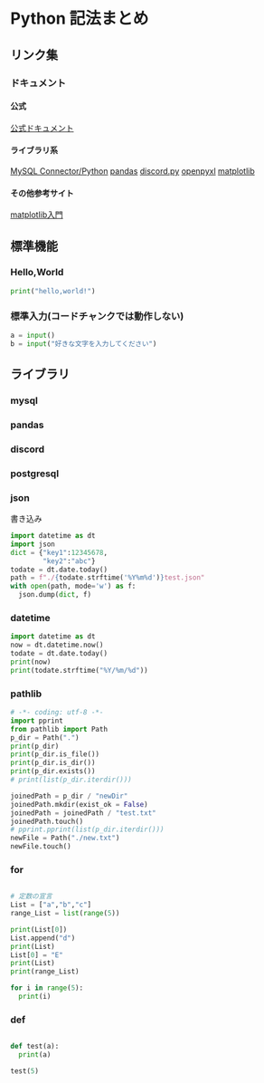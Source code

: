 # Python 記法まとめ

## リンク集

### ドキュメント
#### 公式
[公式ドキュメント](https://docs.python.org/ja/3/)

#### ライブラリ系
[MySQL Connector/Python](https://dev.mysql.com/doc/connector-python/en/)
[pandas](https://pandas.pydata.org/docs/)
[discord.py](https://discordpy.readthedocs.io/ja/latest/index.html)
[openpyxl](https://openpyxl.readthedocs.io/en/stable/)
[matplotlib](https://matplotlib.org/)

#### その他参考サイト
[matplotlib入門](https://aiacademy.jp/media/?p=154)


## 標準機能

### Hello,World

```python {cmd}
print("hello,world!")
```

### 標準入力(コードチャンクでは動作しない)

```python
a = input()
b = input("好きな文字を入力してください")
```

## ライブラリ

### mysql

### pandas

### discord

### postgresql

### json

書き込み
```python {cmd}
import datetime as dt
import json
dict = {"key1":12345678,
        "key2":"abc"}
todate = dt.date.today()
path = f"./{todate.strftime('%Y%m%d')}test.json"
with open(path, mode='w') as f:
  json.dump(dict, f)
```

### datetime
```python {cmd}
import datetime as dt
now = dt.datetime.now()
todate = dt.date.today()
print(now)
print(todate.strftime("%Y/%m/%d"))
```

### pathlib
```python {cmd}
# -*- coding: utf-8 -*-
import pprint
from pathlib import Path
p_dir = Path(".")
print(p_dir)
print(p_dir.is_file())
print(p_dir.is_dir())
print(p_dir.exists())
# print(list(p_dir.iterdir()))

joinedPath = p_dir / "newDir"
joinedPath.mkdir(exist_ok = False)
joinedPath = joinedPath / "test.txt"
joinedPath.touch()
# pprint.pprint(list(p_dir.iterdir()))
newFile = Path("./new.txt")
newFile.touch()
```

### for

```python {cmd}

# 定数の宣言
List = ["a","b","c"]
range_List = list(range(5))

print(List[0])
List.append("d")
print(List)
List[0] = "E"
print(List)
print(range_List)

for i in range(5):
  print(i)
```

### def

```python {cmd}

def test(a):
  print(a)

test(5)
```
